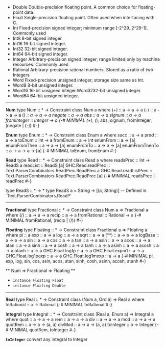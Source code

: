 - Double  Double-precision floating point. A common choice for floating-point data.
- Float Single-precision floating point. Often used when interfacing with C.
- Int   Fixed-precision signed integer; minimum range  [-2^29..2^29-1]. Commonly used
- Int8  8-bit signed integer.
- Int16 16-bit signed integer.
- Int32 32-bit signed integer.
- Int64 64-bit signed integer.
- Integer   Arbitrary-precision signed integer; range limited only by machine resources. Commonly used.
- Rational  Arbitrary-precision rational numbers. Stored as a ratio of two Integers
- Word  Fixed-precision unsigned integer; storage size same as Int.
- Word8 8-bit unsigned integer.
- Word16    16-bit unsigned integer.Word3232-bit unsigned integer.
- Word64    64-bit unsigned integer.

---

**Num**
type Num :: * -> Constraint
class Num a where
  (+) :: a -> a -> a
  (-) :: a -> a -> a
  (*) :: a -> a -> a
  negate :: a -> a
  abs :: a -> a
  signum :: a -> a
  fromInteger :: Integer -> a
  {-# MINIMAL (+), (*), abs, signum, fromInteger, (negate | (-)) #-}

**Enum**
type Enum :: * -> Constraint
class Enum a where
  succ :: a -> a
  pred :: a -> a
  toEnum :: Int -> a
  fromEnum :: a -> Int
  enumFrom :: a -> [a]
  enumFromThen :: a -> a -> [a]
  enumFromTo :: a -> a -> [a]
  enumFromThenTo :: a -> a -> a -> [a]
  {-# MINIMAL toEnum, fromEnum #-}

**Read**
type Read :: * -> Constraint
class Read a where
  readsPrec :: Int -> ReadS a
  readList :: ReadS [a]
  GHC.Read.readPrec :: Text.ParserCombinators.ReadPrec.ReadPrec a
  GHC.Read.readListPrec :: Text.ParserCombinators.ReadPrec.ReadPrec
                             [a]
  {-# MINIMAL readsPrec | readPrec #-}

type ReadS :: * -> *
type ReadS a = String -> [(a, String)]
        -- Defined in `Text.ParserCombinators.ReadP'

---

**Fractional**
type Fractional :: * -> Constraint
class Num a => Fractional a where
  (/) :: a -> a -> a
  recip :: a -> a
  fromRational :: Rational -> a
  {-# MINIMAL fromRational, (recip | (/)) #-}

**Floating**
type Floating :: * -> Constraint
class Fractional a => Floating a where
  pi :: a
  exp :: a -> a
  log :: a -> a
  sqrt :: a -> a
  (**) :: a -> a -> a
  logBase :: a -> a -> a
  sin :: a -> a
  cos :: a -> a
  tan :: a -> a
  asin :: a -> a
  acos :: a -> a
  atan :: a -> a
  sinh :: a -> a
  cosh :: a -> a
  tanh :: a -> a
  asinh :: a -> a
  acosh :: a -> a
  atanh :: a -> a
  GHC.Float.log1p :: a -> a
  GHC.Float.expm1 :: a -> a
  GHC.Float.log1pexp :: a -> a
  GHC.Float.log1mexp :: a -> a
  {-# MINIMAL pi, exp, log, sin, cos, asin, acos, atan, sinh, cosh,
              asinh, acosh, atanh #-}

** Num => Fractional => Floating **
-  `instance Floating Float`
-  `instance Floating Double`

---

**Real**
type Real :: * -> Constraint
class (Num a, Ord a) => Real a where
  toRational :: a -> Rational
  {-# MINIMAL toRational #-}

**Integral**
type Integral :: * -> Constraint
class (Real a, Enum a) => Integral a where
  quot :: a -> a -> a
  rem :: a -> a -> a
  div :: a -> a -> a
  mod :: a -> a -> a
  quotRem :: a -> a -> (a, a)
  divMod :: a -> a -> (a, a)
  toInteger :: a -> Integer
  {-# MINIMAL quotRem, toInteger #-}

**`toInteger`** convert any Integral to Integer